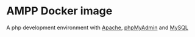 # AMPP Docker image

A php development environment with [Apache](https://hub.docker.com/_/httpd/), [phpMyAdmin](https://hub.docker.com/r/phpmyadmin/phpmyadmin/) and [MySQL](https://hub.docker.com/_/mysql/)
